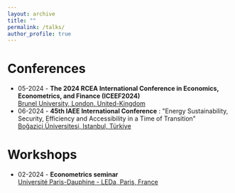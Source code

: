 ```yaml
---
layout: archive
title: ""
permalink: /talks/
author_profile: true
---
```


Conferences
======
 * 05-2024 -  **The 2024 RCEA International Conference in Economics, Econometrics, and Finance (ICEEF2024)**\
   [Brunel University, London, United-Kingdom](https://www.rcea.world/events/forthcoming-events/the-2024-rcea-international-conference)
 * 06-2024 -  **45th IAEE International Conference** : "Energy Sustainability, Security, Efficiency and Accessibility in a Time of Transition"\
    [Boğaziçi Üniversitesi, Istanbul, Türkiye](https://www.iaee2024.org.tr/)

    
Workshops
======
* 02-2024 -  **Econometrics seminar**\
  [Université Paris-Dauphine - LEDa, Paris, France](https://leda.dauphine.fr/fr/seminaire-externe/seminaires-thematiques.html)


